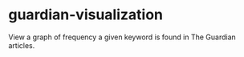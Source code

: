 # guardian-visualization

View a graph of frequency a given keyword is found in The Guardian articles.
